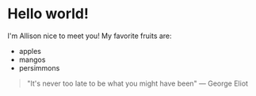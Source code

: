 **Hello world!**
=========
I'm Allison nice to meet you!
My favorite fruits are:
* apples
* mangos
* persimmons
>"It's never too late to be what you might have been" — George Eliot

